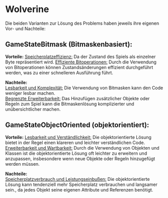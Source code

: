 <h1>Wolverine</h1>

Die beiden Varianten zur Lösung des Problems haben jeweils ihre eigenen Vor- und Nachteile:

<h2>GameStateBitmask (Bitmaskenbasiert):</h2>  
<b>Vorteile:</b>  
<u>Speicherplatzeffizienz:</u> Da der Zustand des Spiels als einzelner Byte repräsentiert wird.  
<u>Effiziente Bitoperationen:</u> Durch die Verwendung von Bitoperationen können Zustandsänderungen effizient durchgeführt werden, was zu einer schnelleren Ausführung führt.  

<b>Nachteile:</b>  
<u>Lesbarkeit und Komplexität:</u> Die Verwendung von Bitmasken kann den Code weniger lesbar machen.  
<u>Begrenzte Erweiterbarkeit:</u> Das Hinzufügen zusätzlicher Objekte oder Regeln zum Spiel kann die Bitmaskenlösung komplizierter und unübersichtlicher machen.  

<h2>GameStateObjectOriented (objektorientiert):</h2>  
<b>Vorteile:</b>  
<u>Lesbarkeit und Verständlichkeit:</u> Die objektorientierte Lösung bietet in der Regel einen klareren und leichter verständlichen Code.  
<u>Erweiterbarkeit und Wartbarkeit:</u> Durch die Verwendung von Objekten und Klassen ist die objektorientierte Lösung oft leichter zu erweitern und anzupassen, insbesondere wenn neue Objekte oder Regeln hinzugefügt werden müssen.  

<b>Nachteile:</b>  
<u>Speicherplatzverbrauch und Leistungseinbußen:</u> Die objektorientierte Lösung kann tendenziell mehr Speicherplatz verbrauchen und langsamer sein., da jedes Objekt seine eigenen Attribute und Referenzen benötigt.
